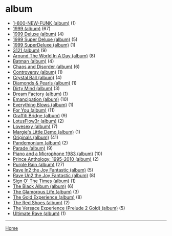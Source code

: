 # album

  * [1-800-NEW-FUNK (album)](./album/1-800-new-funk/) (1)
  * [1999 (album)](./album/1999/) (67)
  * [1999 Deluxe (album)](./album/1999-deluxe/) (4)
  * [1999 Super Deluxe (album)](./album/1999-super-deluxe/) (5)
  * [1999 SuperDeluxe (album)](./album/1999-superdeluxe/) (1)
  * [3121 (album)](./album/3121/) (9)
  * [Around The World In A Day (album)](./album/around-the-world-in-a-day/) (8)
  * [Batman (album)](./album/batman/) (4)
  * [Chaos and Disorder (album)](./album/chaos-and-disorder/) (6)
  * [Controversy (album)](./album/controversy/) (1)
  * [Crystal Ball (album)](./album/crystal-ball/) (4)
  * [Diamonds & Pearls (album)](./album/diamonds-pearls/) (1)
  * [Dirty Mind (album)](./album/dirty-mind/) (3)
  * [Dream Factory (album)](./album/dream-factory/) (1)
  * [Emancipation (album)](./album/emancipation/) (10)
  * [Everything Blows (album)](./album/everything-blows/) (1)
  * [For You (album)](./album/for-you/) (11)
  * [Graffiti Bridge (album)](./album/graffiti-bridge/) (9)
  * [LotusFlow3r (album)](./album/lotusflow3r/) (2)
  * [Lovesexy (album)](./album/lovesexy/) (7)
  * [Margie's Little Demo (album)](./album/margie-s-little-demo/) (1)
  * [Originals (album)](./album/originals/) (41)
  * [Pandemonium (album)](./album/pandemonium/) (2)
  * [Parade (album)](./album/parade/) (9)
  * [Piano and a Microphone 1983 (album)](./album/piano-and-a-microphone-1983/) (10)
  * [Prince Anthology: 1995-2010 (album)](./album/prince-anthology-1995-2010/) (2)
  * [Purple Rain (album)](./album/purple-rain/) (27)
  * [Rave In2 the Joy Fantastic (album)](./album/rave-in2-the-joy-fantastic/) (5)
  * [Rave Un2 the Joy Fantastic (album)](./album/rave-un2-the-joy-fantastic/) (8)
  * [Sign O' The Times (album)](./album/sign-o-the-times/) (1)
  * [The Black Album (album)](./album/the-black-album/) (6)
  * [The Glamorous Life (album)](./album/the-glamorous-life/) (3)
  * [The Gold Experience (album)](./album/the-gold-experience/) (8)
  * [The Red Shoes (album)](./album/the-red-shoes/) (2)
  * [The Versace Experience (Prelude 2 Gold) (album)](./album/the-versace-experience-prelude-2-gold/) (5)
  * [Ultimate Rave (album)](./album/ultimate-rave/) (1)

----

[Home](../)
